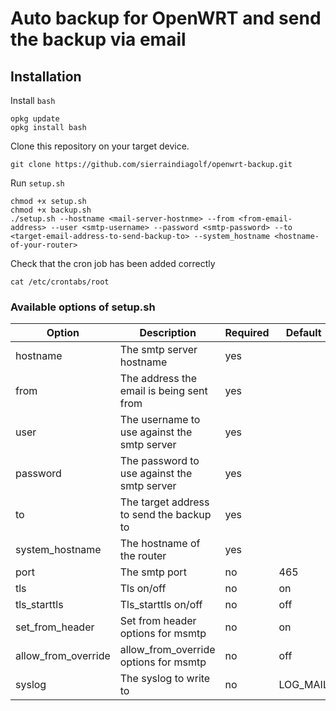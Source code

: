 # Auto backup for OpenWRT and send the backup via email
## Installation
Install `bash`
~~~
opkg update
opkg install bash
~~~

Clone this repository on your target device.
~~~
git clone https://github.com/sierraindiagolf/openwrt-backup.git
~~~

Run `setup.sh`

~~~
chmod +x setup.sh
chmod +x backup.sh
./setup.sh --hostname <mail-server-hostnme> --from <from-email-address> --user <smtp-username> --password <smtp-password> --to <target-email-address-to-send-backup-to> --system_hostname <hostname-of-your-router>
~~~

Check that the cron job has been added correctly
~~~
cat /etc/crontabs/root
~~~

### Available options of setup.sh

| Option              	| Description                                 	| Required 	| Default  	|
|---------------------	|---------------------------------------------	|----------	|----------	|
| hostname            	| The smtp server hostname                    	| yes      	|          	|
| from                	| The address the email is being sent from    	| yes      	|          	|
| user                	| The username to use against the smtp server 	| yes      	|          	|
| password            	| The password to use against the smtp server 	| yes      	|          	|
| to                  	| The target address to send the backup to    	| yes      	|          	|
| system_hostname     	| The hostname of the router                  	| yes      	|          	|
| port                	| The smtp port                               	| no       	| 465      	|
| tls                 	| Tls on/off                                  	| no       	| on       	|
| tls_starttls        	| Tls_starttls on/off                         	| no       	| off      	|
| set_from_header     	| Set from header options for msmtp           	| no       	| on       	|
| allow_from_override 	| allow_from_override options for msmtp       	| no       	| off      	|
| syslog              	| The syslog to write to                      	| no       	| LOG_MAIL 	|


